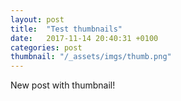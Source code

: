 ```yaml
---
layout: post
title:  "Test thumbnails"
date:   2017-11-14 20:40:31 +0100
categories: post
thumbnail: "/_assets/imgs/thumb.png"
---
```


New post with thumbnail!
